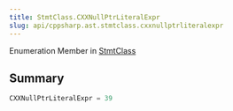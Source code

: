 ```yaml
---
title: StmtClass.CXXNullPtrLiteralExpr
slug: api/cppsharp.ast.stmtclass.cxxnullptrliteralexpr
---
```

Enumeration Member in [StmtClass](/api/cppsharp/ast/stmtclass)

## Summary



```csharp
CXXNullPtrLiteralExpr = 39
```

